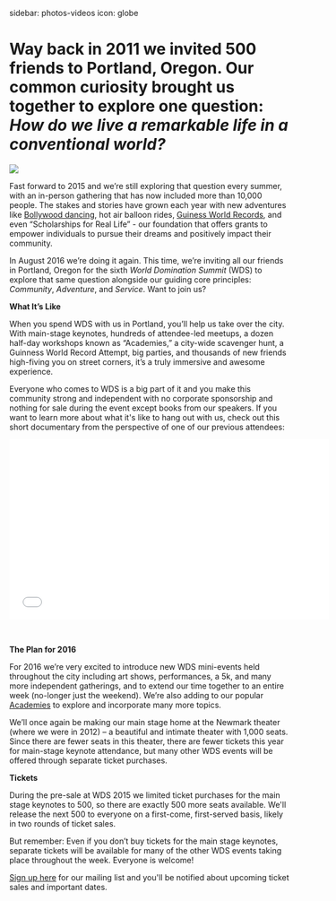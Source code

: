 sidebar: photos-videos
icon: globe

# Way back in 2011 we invited 500 friends to Portland, Oregon. Our common curiosity brought us together to explore one question: *How do we live a remarkable life in a conventional world?* 

<div class="zig-zags_blue"></div>

<img id="story-img-1" src="/images/story/circle-1.jpg"/>

Fast forward to 2015 and we’re still exploring that question every summer, with an in-person gathering that has now included more than 10,000 people. The stakes and stories have grown each year with new adventures like [Bollywood dancing](/speakers/dj-prashant), hot air balloon rides, [Guiness World Records](/2014-world-record), and even “Scholarships for Real Life” - our foundation that offers grants to empower individuals to pursue their dreams and positively impact their community.

In August 2016 we’re doing it again. This time, we’re inviting all our friends in Portland, Oregon for the sixth *World Domination Summit* (WDS) to explore that same question alongside our guiding core principles: *Community*, *Adventure*, and *Service*. Want to join us?

**What It’s Like**
 
When you spend WDS with us in Portland, you’ll help us take over the city. With main-stage keynotes, hundreds of attendee-led meetups, a dozen half-day workshops known as “Academies,” a city-wide scavenger hunt, a Guinness World Record Attempt, big parties, and thousands of new friends high-fiving you on street corners, it’s a truly immersive and awesome experience.
 
Everyone who comes to WDS is a big part of it and you make this community strong and independent with no corporate sponsorship and nothing for sale during the event except books from our speakers. If you want to learn more about what it's like to hang out with us, check out this short documentary from the perspective of one of our previous attendees:

<iframe src="//player.vimeo.com/video/109903000?title=0&amp;byline=0&amp;portrait=0&amp;color=adbf27" width="570" height="321" frameborder="0" webkitallowfullscreen mozallowfullscreen allowfullscreen></iframe>

&nbsp;

<div class="zig-zags_blue"></div>

**The Plan for 2016**

For 2016 we’re very excited to introduce new WDS mini-events held throughout the city including art shows, performances, a 5k, and many more independent gatherings, and to extend our time together to an entire week (no-longer just the weekend). We’re also adding to our popular [Academies](/academies) to explore and incorporate many more topics.

We’ll once again be making our main stage home at the Newmark theater (where we were in 2012) – a beautiful and intimate theater with 1,000 seats. Since there are fewer seats in this theater, there are fewer tickets this year for main-stage keynote attendance, but many other WDS events will be offered through separate ticket purchases.

<div class="line-canvas"></div>

**Tickets**

During the pre-sale at WDS 2015 we limited ticket purchases for the main stage keynotes to 500, so there are exactly 500 more seats available. We'll release the next 500 to everyone on a first-come, first-served basis, likely in two rounds of ticket sales.
 
But remember: Even if you don’t buy tickets for the main stage keynotes, separate tickets will be available for many of the other WDS events taking place throughout the week. Everyone is welcome!

[Sign up here](/register) for our mailing list and you'll be notified about upcoming ticket sales and important dates.

<!-- # 
<a href="/academies" class="register-banner"><span class="reg-heading">Register now for Academies!</span><span class="reg-subhead">The main stage show is sold out, but you can still attend WDS Academies.</span></a>
-->

